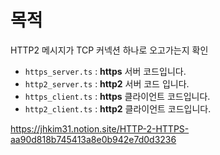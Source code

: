 # 목적 
HTTP2 메시지가 TCP 커넥션 하나로 오고가는지 확인

* `https_server.ts` : **https** 서버 코드입니다.
* `http2_server.ts` : **http2** 서버 코드 입니다.
* `https_client.ts` : **https** 클라이언트 코드입니다.
* `http2_client.ts` : **http2** 클라이언트 코드입니다.

https://jhkim31.notion.site/HTTP-2-HTTPS-aa90d818b745413a8e0b942e7d0d3236
